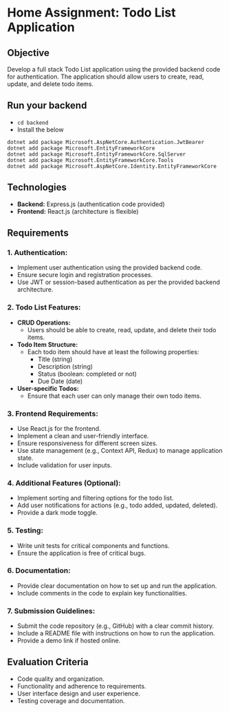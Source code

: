 # Home Assignment: Todo List Application

## Objective  
Develop a full stack Todo List application using the provided backend code for authentication. The application should allow users to create, read, update, and delete todo items.

## Run your backend
- `cd backend`
- Install the below

```
dotnet add package Microsoft.AspNetCore.Authentication.JwtBearer
dotnet add package Microsoft.EntityFrameworkCore
dotnet add package Microsoft.EntityFrameworkCore.SqlServer
dotnet add package Microsoft.EntityFrameworkCore.Tools
dotnet add package Microsoft.AspNetCore.Identity.EntityFrameworkCore

```

## Technologies
- **Backend:** Express.js (authentication code provided)
- **Frontend:** React.js (architecture is flexible)

## Requirements

### 1. Authentication:
   - Implement user authentication using the provided backend code.
   - Ensure secure login and registration processes.
   - Use JWT or session-based authentication as per the provided backend architecture.

### 2. Todo List Features:
   - **CRUD Operations:** 
     - Users should be able to create, read, update, and delete their todo items.
   - **Todo Item Structure:**
     - Each todo item should have at least the following properties:
       - Title (string)
       - Description (string)
       - Status (boolean: completed or not)
       - Due Date (date)
   - **User-specific Todos:**
     - Ensure that each user can only manage their own todo items.

### 3. Frontend Requirements:
   - Use React.js for the frontend.
   - Implement a clean and user-friendly interface.
   - Ensure responsiveness for different screen sizes.
   - Use state management (e.g., Context API, Redux) to manage application state.
   - Include validation for user inputs.

### 4. Additional Features (Optional):
   - Implement sorting and filtering options for the todo list.
   - Add user notifications for actions (e.g., todo added, updated, deleted).
   - Provide a dark mode toggle.

### 5. Testing:
   - Write unit tests for critical components and functions.
   - Ensure the application is free of critical bugs.

### 6. Documentation:
   - Provide clear documentation on how to set up and run the application.
   - Include comments in the code to explain key functionalities.

### 7. Submission Guidelines:
   - Submit the code repository (e.g., GitHub) with a clear commit history.
   - Include a README file with instructions on how to run the application.
   - Provide a demo link if hosted online.

## Evaluation Criteria
- Code quality and organization.
- Functionality and adherence to requirements.
- User interface design and user experience.
- Testing coverage and documentation.
